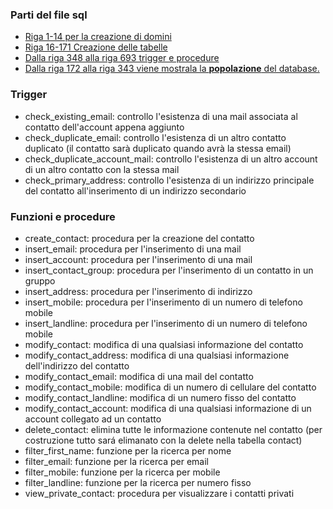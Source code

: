 ### Parti del file sql
- [Riga 1-14 per la creazione di domini](https://github.com/Tempah28/Progetto-OO-BB/blob/main/Basi%20di%20Dati/SQL/SQL%20Code.sql#L1)
- [Riga 16-171 Creazione delle tabelle](https://github.com/Tempah28/Progetto-OO-BB/blob/main/Basi%20di%20Dati/SQL/SQL%20Code.sql#L16)
- [Dalla riga 348 alla riga 693 trigger e procedure](https://github.com/Tempah28/Progetto-OO-BB/blob/main/Basi%20di%20Dati/SQL/SQL%20Code.sql#L348)
- [Dalla riga 172 alla riga 343 viene mostrala la **popolazione** del database.](https://github.com/Tempah28/Progetto-OO-BB/blob/main/Basi%20di%20Dati/SQL/SQL%20Code.sql#L172)


### Trigger
- check_existing_email: controllo l'esistenza di una mail associata al contatto dell'account appena aggiunto
- check_duplicate_email: controllo l'esistenza di un altro contatto duplicato (il contatto sarà duplicato quando avrà la stessa email)
- check_duplicate_account_mail: controllo l'esistenza di un altro account di un altro contatto con la stessa mail
- check_primary_address: controllo l'esistenza di un indirizzo principale del contatto all'inserimento di un indirizzo secondario

### Funzioni e procedure
- create_contact: procedura per la creazione del contatto
- insert_email: procedura per l'inserimento di una mail
- insert_account: procedura per l'inserimento di una mail
- insert_contact_group: procedura per l'inserimento di un contatto in un gruppo
- insert_address: procedura per l'inserimento di indirizzo
- insert_mobile: procedura per l'inserimento di un numero di telefono mobile
- insert_landline: procedura per l'inserimento di un numero di telefono mobile
- modify_contact: modifica di una qualsiasi informazione del contatto
- modify_contact_address: modifica di una qualsiasi informazione dell'indirizzo del contatto
- modify_contact_email: modifica di una mail del contatto
- modify_contact_mobile: modifica di un numero di cellulare del contatto
- modify_contact_landline: modifica di un numero fisso del contatto
- modify_contact_account: modifica di una qualsiasi informazione di un account collegato ad un contatto
- delete_contact: elimina tutte le informazione contenute nel contatto (per costruzione tutto sará elimanato con la delete nella tabella contact)
- filter_first_name: funzione per la ricerca per nome
- filter_email: funzione per la ricerca per email
- filter_mobile: funzione per la ricerca per mobile
- filter_landline: funzione per la ricerca per numero fisso
- view_private_contact: procedura per visualizzare i contatti privati
